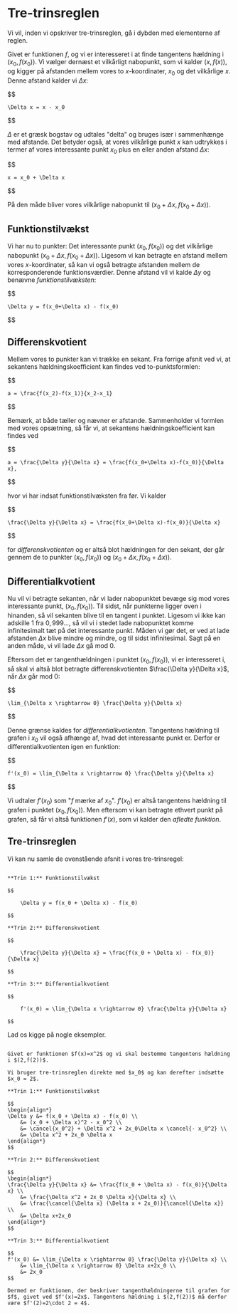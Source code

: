 # Tre-trinsreglen

Vi vil, inden vi opskriver tre-trinsreglen, gå i dybden med elementerne af reglen.

Givet er funktionen $f$, og vi er interesseret i at finde tangentens hældning i $(x_0,f(x_0))$. Vi vælger dernæst et vilkårligt nabopunkt, som vi kalder $(x,f(x))$, og kigger på afstanden mellem vores to $x$-koordinater, $x_0$ og det vilkårlige $x$. Denne afstand kalder vi $\Delta x$:

$$

    \Delta x = x - x_0

$$

$\Delta$ er et græsk bogstav og udtales "delta" og bruges især i sammenhænge med afstande. Det betyder også, at vores vilkårlige punkt $x$ kan udtrykkes i termer af vores interessante punkt $x_0$ plus en eller anden afstand $\Delta x$:

$$

    x = x_0 + \Delta x

$$

På den måde bliver vores vilkårlige nabopunkt til $(x_0+\Delta x, f(x_0+\Delta x))$. 

## Funktionstilvækst

Vi har nu to punkter: Det interessante punkt $(x_0, f(x_0))$ og det vilkårlige nabopunkt $(x_0+\Delta x, f(x_0+\Delta x))$. Ligesom vi kan betragte en afstand mellem vores $x$-koordinater, så kan vi også betragte afstanden mellem de korresponderende funktionsværdier. Denne afstand vil vi kalde $\Delta y$ og benævne *funktionstilvæksten*:

$$

    \Delta y = f(x_0+\Delta x) - f(x_0)

$$

## Differenskvotient

Mellem vores to punkter kan vi trække en sekant. Fra forrige afsnit ved vi, at sekantens hældningskoefficient kan findes ved to-punktsformlen:

$$

    a = \frac{f(x_2)-f(x_1)}{x_2-x_1}

$$

Bemærk, at både tæller og nævner er afstande. Sammenholder vi formlen med vores opsætning, så får vi, at sekantens hældningskoefficient kan findes ved

$$

    a = \frac{\Delta y}{\Delta x} = \frac{f(x_0+\Delta x)-f(x_0)}{\Delta x},

$$

hvor vi har indsat funktionstilvæksten fra før. Vi kalder 

$$

    \frac{\Delta y}{\Delta x} = \frac{f(x_0+\Delta x)-f(x_0)}{\Delta x}

$$

for *differenskvotienten* og er altså blot hældningen for den sekant, der går gennem de to punkter $(x_0,f(x_0))$ og $(x_0+\Delta x,f(x_0+\Delta x))$.

## Differentialkvotient

Nu vil vi betragte sekanten, når vi lader nabopunktet bevæge sig mod vores interessante punkt, $(x_0,f(x_0))$. Til sidst, når punkterne ligger oven i hinanden, så vil sekanten blive til en tangent i punktet. Ligesom vi ikke kan adskille $1$ fra $0{,}999...$, så vil vi i stedet lade nabopunktet komme infinitesimalt tæt på det interessante punkt. Måden vi gør det, er ved at lade afstanden $\Delta x$ blive mindre og mindre, og til sidst infinitesimal. Sagt på en anden måde, vi vil lade $\Delta x$ gå mod 0. 

Eftersom det er tangenthældningen i punktet $(x_0,f(x_0))$, vi er interesseret i, så skal vi altså blot betragte differenskvotienten $\frac{\Delta y}{\Delta x}$, når $\Delta x$ går mod 0:

$$

    \lim_{\Delta x \rightarrow 0} \frac{\Delta y}{\Delta x}

$$

Denne grænse kaldes for *differentialkvotienten*. Tangentens hældning til grafen i $x_0$ vil også afhænge af, hvad det interessante punkt er. Derfor er differentialkvotienten igen en funktion:

$$

    f'(x_0) = \lim_{\Delta x \rightarrow 0} \frac{\Delta y}{\Delta x} 

$$

Vi udtaler $f'(x_0)$ som "$f$ mærke af $x_0$". $f'(x_0)$ er altså tangentens hældning til grafen i punktet $(x_0,f(x_0))$. Men eftersom vi kan betragte ethvert punkt på grafen, så får vi altså funktionen $f'(x)$, som vi kalder den *afledte funktion*. 

## Tre-trinsreglen

Vi kan nu samle de ovenstående afsnit i vores tre-trinsregel:

```{prf:regneregler} Tre-trinsreglen

**Trin 1:** Funktionstilvækst

$$

    \Delta y = f(x_0 + \Delta x) - f(x_0)

$$ 

**Trin 2:** Differenskvotient

$$

    \frac{\Delta y}{\Delta x} = \frac{f(x_0 + \Delta x) - f(x_0)}{\Delta x}

$$

**Trin 3:** Differentialkvotient

$$

    f'(x_0) = \lim_{\Delta x \rightarrow 0} \frac{\Delta y}{\Delta x} 

$$

```

Lad os kigge på nogle eksempler.

```{prf:eksempel}

Givet er funktionen $f(x)=x^2$ og vi skal bestemme tangentens hældning i $(2,f(2))$. 

Vi bruger tre-trinsreglen direkte med $x_0$ og kan derefter indsætte $x_0 = 2$. 

**Trin 1:** Funktionstilvækst

$$
\begin{align*}
\Delta y &= f(x_0 + \Delta x) - f(x_0) \\
    &= (x_0 + \Delta x)^2 - x_0^2 \\
    &= \cancel{x_0^2} + \Delta x^2 + 2x_0\Delta x \cancel{- x_0^2} \\
    &= \Delta x^2 + 2x_0 \Delta x
\end{align*}
$$

**Trin 2:** Differenskvotient

$$
\begin{align*}
\frac{\Delta y}{\Delta x} &= \frac{f(x_0 + \Delta x) - f(x_0)}{\Delta x} \\
    &= \frac{\Delta x^2 + 2x_0 \Delta x}{\Delta x} \\
    &= \frac{\cancel{\Delta x} (\Delta x + 2x_0)}{\cancel{\Delta x}} \\
    &= \Delta x+2x_0 
\end{align*}
$$

**Trin 3:** Differentialkvotient

$$
f'(x_0) &= \lim_{\Delta x \rightarrow 0} \frac{\Delta y}{\Delta x} \\
    &= \lim_{\Delta x \rightarrow 0} \Delta x+2x_0 \\
    &= 2x_0
$$

Dermed er funktionen, der beskriver tangenthældningerne til grafen for $f$, givet ved $f'(x)=2x$. Tangentens hældning i $(2,f(2))$ må derfor være $f'(2)=2\cdot 2 = 4$.

```